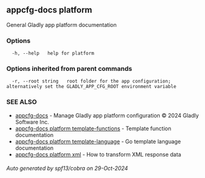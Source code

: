 ## appcfg-docs platform

General Gladly app platform documentation

### Options

```
  -h, --help   help for platform
```

### Options inherited from parent commands

```
  -r, --root string   root folder for the app configuration; alternatively set the GLADLY_APP_CFG_ROOT environment variable
```

### SEE ALSO

* [appcfg-docs](appcfg-docs.md)	 - Manage Gladly app platform configuration © 2024 Gladly Software Inc.
* [appcfg-docs platform template-functions](appcfg-docs_platform_template-functions.md)	 - Template function documentation
* [appcfg-docs platform template-language](appcfg-docs_platform_template-language.md)	 - Go template language documentation
* [appcfg-docs platform xml](appcfg-docs_platform_xml.md)	 - How to transform XML response data

###### Auto generated by spf13/cobra on 29-Oct-2024
